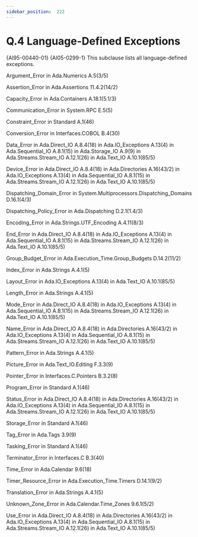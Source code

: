 ```yaml
---
sidebar_position:  222
---
```


# Q.4  Language-Defined Exceptions

{AI95-00440-01} {AI05-0299-1} This subclause lists all language-defined exceptions. 

 

Argument_Error   in Ada.Numerics   A.5(3/5)

Assertion_Error   in Ada.Assertions   11.4.2(14/2)

Capacity_Error   in Ada.Containers   A.18.1(5.1/3)

Communication_Error   in System.RPC   E.5(5)

Constraint_Error   in Standard   A.1(46)

Conversion_Error   in Interfaces.COBOL   B.4(30)

Data_Error   in Ada.Direct_IO   A.8.4(18)   in Ada.IO_Exceptions   A.13(4)   in Ada.Sequential_IO   A.8.1(15)   in Ada.Storage_IO   A.9(9)   in Ada.Streams.Stream_IO   A.12.1(26)   in Ada.Text_IO   A.10.1(85/5)

Device_Error   in Ada.Direct_IO   A.8.4(18)   in Ada.Directories   A.16(43/2)   in Ada.IO_Exceptions   A.13(4)   in Ada.Sequential_IO   A.8.1(15)   in Ada.Streams.Stream_IO   A.12.1(26)   in Ada.Text_IO   A.10.1(85/5)

Dispatching_Domain_Error   in System.Multiprocessors.Dispatching_Domains   D.16.1(4/3)

Dispatching_Policy_Error   in Ada.Dispatching   D.2.1(1.4/3)

Encoding_Error   in Ada.Strings.UTF_Encoding   A.4.11(8/3)

End_Error   in Ada.Direct_IO   A.8.4(18)   in Ada.IO_Exceptions   A.13(4)   in Ada.Sequential_IO   A.8.1(15)   in Ada.Streams.Stream_IO   A.12.1(26)   in Ada.Text_IO   A.10.1(85/5)

Group_Budget_Error   in Ada.Execution_Time.Group_Budgets   D.14.2(11/2)

Index_Error   in Ada.Strings   A.4.1(5)

Layout_Error   in Ada.IO_Exceptions   A.13(4)   in Ada.Text_IO   A.10.1(85/5)

Length_Error   in Ada.Strings   A.4.1(5)

Mode_Error   in Ada.Direct_IO   A.8.4(18)   in Ada.IO_Exceptions   A.13(4)   in Ada.Sequential_IO   A.8.1(15)   in Ada.Streams.Stream_IO   A.12.1(26)   in Ada.Text_IO   A.10.1(85/5)

Name_Error   in Ada.Direct_IO   A.8.4(18)   in Ada.Directories   A.16(43/2)   in Ada.IO_Exceptions   A.13(4)   in Ada.Sequential_IO   A.8.1(15)   in Ada.Streams.Stream_IO   A.12.1(26)   in Ada.Text_IO   A.10.1(85/5)

Pattern_Error   in Ada.Strings   A.4.1(5)

Picture_Error   in Ada.Text_IO.Editing   F.3.3(9)

Pointer_Error   in Interfaces.C.Pointers   B.3.2(8)

Program_Error   in Standard   A.1(46)

Status_Error   in Ada.Direct_IO   A.8.4(18)   in Ada.Directories   A.16(43/2)   in Ada.IO_Exceptions   A.13(4)   in Ada.Sequential_IO   A.8.1(15)   in Ada.Streams.Stream_IO   A.12.1(26)   in Ada.Text_IO   A.10.1(85/5)

Storage_Error   in Standard   A.1(46)

Tag_Error   in Ada.Tags   3.9(9)

Tasking_Error   in Standard   A.1(46)

Terminator_Error   in Interfaces.C   B.3(40)

Time_Error   in Ada.Calendar   9.6(18)

Timer_Resource_Error   in Ada.Execution_Time.Timers   D.14.1(9/2)

Translation_Error   in Ada.Strings   A.4.1(5)

Unknown_Zone_Error   in Ada.Calendar.Time_Zones   9.6.1(5/2)

Use_Error   in Ada.Direct_IO   A.8.4(18)   in Ada.Directories   A.16(43/2)   in Ada.IO_Exceptions   A.13(4)   in Ada.Sequential_IO   A.8.1(15)   in Ada.Streams.Stream_IO   A.12.1(26)   in Ada.Text_IO   A.10.1(85/5)


